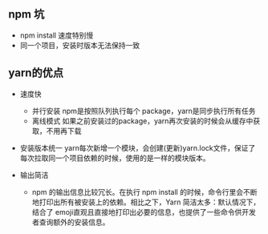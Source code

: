 ## npm 坑
  - npm install 速度特别慢
  - 同一个项目，安装时版本无法保持一致

## yarn的优点
  - 速度快
    - 并行安装 npm是按照队列执行每个 package，yarn是同步执行所有任务
    - 离线模式 如果之前安装过的package，yarn再次安装的时候会从缓存中获取，不用再下载

  - 安装版本统一
    yarn每次新增一个模块，会创建(更新)yarn.lock文件，保证了每次拉取同一个项目依赖的时候，使用的是一样的模块版本。

  - 输出简洁
    - npm 的输出信息比较冗长。在执行 npm install 的时候，命令行里会不断地打印出所有被安装上的依赖。相比之下，Yarn 简洁太多：默认情况下，结合了 emoji直观且直接地打印出必要的信息，也提供了一些命令供开发者查询额外的安装信息。
